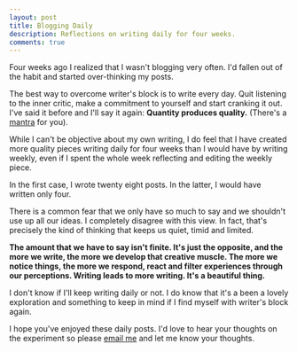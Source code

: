 ```yaml
---
layout: post
title: Blogging Daily
description: Reflections on writing daily for four weeks.
comments: true
---
```

Four weeks ago I realized that I wasn't blogging very often.  I'd fallen out of the habit and started over-thinking my posts.

The best way to overcome writer's block is to write every day.  Quit listening to the inner critic, make a commitment to yourself and start cranking it out.  I've said it before and I'll say it again:  **Quantity produces quality.** (There's a [mantra](/mantras) for you).

While I can't be objective about my own writing, I do feel that I have created more quality pieces writing daily for four weeks than I would have by writing weekly, even if I spent the whole week reflecting and editing the weekly piece.

In the first case, I wrote twenty eight posts.  In the latter, I would have written only four.

There is a common fear that we only have so much to say and we shouldn't use up all our ideas.  I completely disagree with this view. In fact, that's precisely the kind of thinking that keeps us quiet, timid and limited.

**The amount that we have to say isn't finite.  It's just the opposite, and the more we write, the more we develop that creative muscle.  The more we notice things, the more we respond, react and filter experiences through our perceptions. Writing leads to more writing.  It's a beautiful thing.**

I don't know if I'll keep writing daily or not.  I do know that it's a been a lovely exploration and something to keep in mind if I find myself with writer's block again.

I hope you've enjoyed these daily posts. I'd love to hear your thoughts on the experiment so please [email me](mailto:ryanbarrington@gmail.com) and let me know your thoughts.
